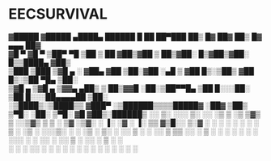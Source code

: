 # EECSURVIVAL

 

▓█████ ▓█████  ▄████▄    ██████  █    ██  ██▀███   ██▒   █▓ ██▓ ██▒   █▓ ▄▄▄       ██▓    
▓█   ▀ ▓█   ▀ ▒██▀ ▀█  ▒██    ▒  ██  ▓██▒▓██ ▒ ██▒▓██░   █▒▓██▒▓██░   █▒▒████▄    ▓██▒    
▒███   ▒███   ▒▓█    ▄ ░ ▓██▄   ▓██  ▒██░▓██ ░▄█ ▒ ▓██  █▒░▒██▒ ▓██  █▒░▒██  ▀█▄  ▒██░    
▒▓█  ▄ ▒▓█  ▄ ▒▓▓▄ ▄██▒  ▒   ██▒▓▓█  ░██░▒██▀▀█▄    ▒██ █░░░██░  ▒██ █░░░██▄▄▄▄██ ▒██░    
░▒████▒░▒████▒▒ ▓███▀ ░▒██████▒▒▒▒█████▓ ░██▓ ▒██▒   ▒▀█░  ░██░   ▒▀█░   ▓█   ▓██▒░██████▒
░░ ▒░ ░░░ ▒░ ░░ ░▒ ▒  ░▒ ▒▓▒ ▒ ░░▒▓▒ ▒ ▒ ░ ▒▓ ░▒▓░   ░ ▐░  ░▓     ░ ▐░   ▒▒   ▓▒█░░ ▒░▓  ░
 ░ ░  ░ ░ ░  ░  ░  ▒   ░ ░▒  ░ ░░░▒░ ░ ░   ░▒ ░ ▒░   ░ ░░   ▒ ░   ░ ░░    ▒   ▒▒ ░░ ░ ▒  ░
   ░      ░   ░        ░  ░  ░   ░░░ ░ ░   ░░   ░      ░░   ▒ ░     ░░    ░   ▒     ░ ░   
   ░  ░   ░  ░░ ░            ░     ░        ░           ░   ░        ░        ░  ░    ░  ░
              ░                                        ░            ░                     

                                    
